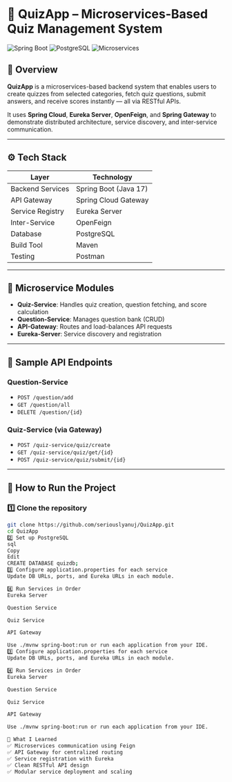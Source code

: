 # 🎯 QuizApp – Microservices-Based Quiz Management System

![Spring Boot](https://img.shields.io/badge/SpringBoot-3.0-green.svg) ![PostgreSQL](https://img.shields.io/badge/Database-PostgreSQL-blue) ![Microservices](https://img.shields.io/badge/Architecture-Microservices-orange)

## 📖 Overview

**QuizApp** is a microservices-based backend system that enables users to create quizzes from selected categories, fetch quiz questions, submit answers, and receive scores instantly — all via RESTful APIs.

It uses **Spring Cloud**, **Eureka Server**, **OpenFeign**, and **Spring Gateway** to demonstrate distributed architecture, service discovery, and inter-service communication.

---

## ⚙️ Tech Stack

| Layer            | Technology                     |
|------------------|--------------------------------|
| Backend Services | Spring Boot (Java 17)          |
| API Gateway      | Spring Cloud Gateway           |
| Service Registry | Eureka Server                  |
| Inter-Service    | OpenFeign                      |
| Database         | PostgreSQL                     |
| Build Tool       | Maven                          |
| Testing          | Postman                        |

---

## 📂 Microservice Modules

- **Quiz-Service**: Handles quiz creation, question fetching, and score calculation
- **Question-Service**: Manages question bank (CRUD)
- **API-Gateway**: Routes and load-balances API requests
- **Eureka-Server**: Service discovery and registration

---

## 🔌 Sample API Endpoints

### Question-Service
- `POST /question/add`
- `GET /question/all`
- `DELETE /question/{id}`

### Quiz-Service (via Gateway)
- `POST /quiz-service/quiz/create`
- `GET /quiz-service/quiz/get/{id}`
- `POST /quiz-service/quiz/submit/{id}`

---

## 🧪 How to Run the Project

### 1️⃣ Clone the repository
```bash
git clone https://github.com/seriouslyanuj/QuizApp.git
cd QuizApp
2️⃣ Set up PostgreSQL
sql
Copy
Edit
CREATE DATABASE quizdb;
3️⃣ Configure application.properties for each service
Update DB URLs, ports, and Eureka URLs in each module.

4️⃣ Run Services in Order
Eureka Server

Question Service

Quiz Service

API Gateway

Use ./mvnw spring-boot:run or run each application from your IDE.
3️⃣ Configure application.properties for each service
Update DB URLs, ports, and Eureka URLs in each module.

4️⃣ Run Services in Order
Eureka Server

Question Service

Quiz Service

API Gateway

Use ./mvnw spring-boot:run or run each application from your IDE.

🧠 What I Learned
✅ Microservices communication using Feign
✅ API Gateway for centralized routing
✅ Service registration with Eureka
✅ Clean RESTful API design
✅ Modular service deployment and scaling
